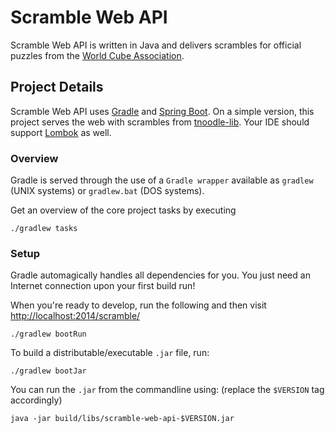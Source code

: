 # Scramble Web API

Scramble Web API is written in Java and delivers scrambles for official puzzles from the [World Cube Association](https://github.com/thewca).

## Project Details

Scramble Web API uses [Gradle](https://gradle.com) and [Spring Boot](https://spring.io/projects/spring-boot). On a simple version, this project serves the web with scrambles from [tnoodle-lib](https://github.com/thewca/tnoodle-lib). Your IDE should support [Lombok](https://projectlombok.org/) as well.

### Overview

Gradle is served through the use of a `Gradle wrapper` available as `gradlew` (UNIX systems) or `gradlew.bat` (DOS systems).

Get an overview of the core project tasks by executing

    ./gradlew tasks

### Setup

Gradle automagically handles all dependencies for you. You just need an Internet connection upon your first build run!

When you're ready to develop, run the following and then visit <http://localhost:2014/scramble/>

    ./gradlew bootRun

To build a distributable/executable `.jar` file, run:

    ./gradlew bootJar

You can run the `.jar` from the commandline using: (replace the `$VERSION` tag accordingly)

    java -jar build/libs/scramble-web-api-$VERSION.jar


